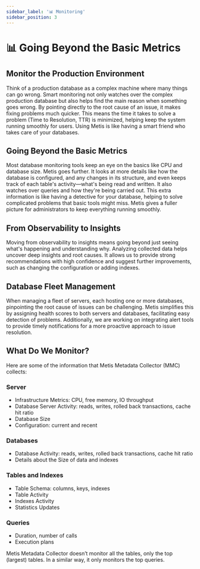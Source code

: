 ```yaml
---
sidebar_label: '📊 Monitoring' 
sidebar_position: 3
---
```


# 📊 Going Beyond the Basic Metrics

## Monitor the Production Environment 

Think of a production database as a complex machine where many things can go wrong. Smart monitoring not only watches over the complex production database but also helps find the main reason when something goes wrong. By pointing directly to the root cause of an issue, it makes fixing problems much quicker. This means the time it takes to solve a problem (Time to Resolution, TTR) is minimized, helping keep the system running smoothly for users. Using Metis is like having a smart friend who takes care of your databases.

## Going Beyond the Basic Metrics

Most database monitoring tools keep an eye on the basics like CPU and database size. Metis goes further. It looks at more details like how the database is configured, and any changes in its structure, and even keeps track of each table's activity—what's being read and written. It also watches over queries and how they're being carried out. This extra information is like having a detective for your database, helping to solve complicated problems that basic tools might miss. Metis gives a fuller picture for administrators to keep everything running smoothly.

## From Observability to Insights

Moving from observability to insights means going beyond just seeing what's happening and understanding why. Analyzing collected data helps uncover deep insights and root causes. It allows us to provide strong recommendations with high confidence and suggest further improvements, such as changing the configuration or adding indexes. 

## Database Fleet Management
When managing a fleet of servers, each hosting one or more databases, pinpointing the root cause of issues can be challenging. Metis simplifies this by assigning health scores to both servers and databases, facilitating easy detection of problems. Additionally, we are working on integrating alert tools to provide timely notifications for a more proactive approach to issue resolution. 

## What Do We Monitor?

Here are some of the information that Metis Metadata Collector (MMC) collects:

### Server

- Infrastructure Metrics: CPU, free memory, IO throughput
- Database Server Activity: reads, writes, rolled back transactions, cache hit ratio
- Database Size
- Configuration: current and recent

### Databases

- Database Activity: reads, writes, rolled back transactions, cache hit ratio
- Details about the Size of data and indexes

### Tables and Indexes

- Table Schema: columns, keys, indexes
- Table Activity
- Indexes Activity
- Statistics Updates


### Queries

- Duration, number of calls
- Execution plans

Metis Metadata Collector doesn’t monitor all the tables, only the top (largest) tables. In a similar way, it only monitors the top queries. 
